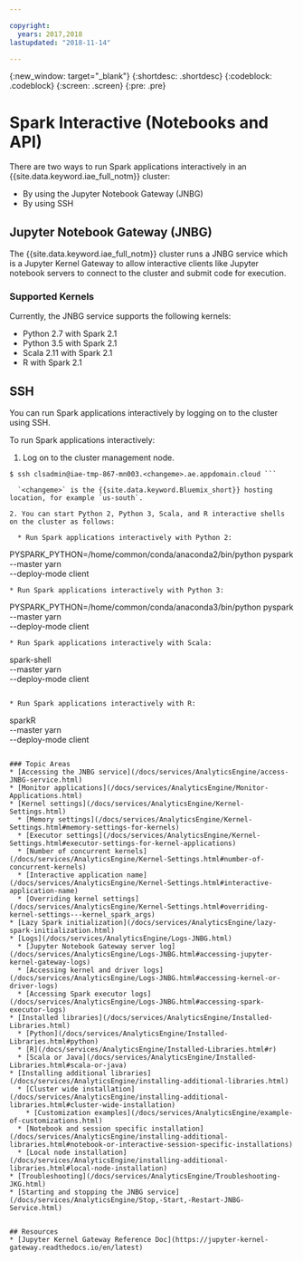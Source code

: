```yaml
---

copyright:
  years: 2017,2018
lastupdated: "2018-11-14"

---
```


<!-- Attribute definitions -->
{:new_window: target="_blank"}
{:shortdesc: .shortdesc}
{:codeblock: .codeblock}
{:screen: .screen}
{:pre: .pre}

# Spark Interactive (Notebooks and API)

There are two ways to run Spark applications interactively in an {{site.data.keyword.iae_full_notm}} cluster:

* By using the Jupyter Notebook Gateway (JNBG)
* By using SSH

## Jupyter Notebook Gateway (JNBG)

The {{site.data.keyword.iae_full_notm}} cluster runs a JNBG service which is a Jupyter Kernel Gateway to allow interactive clients like Jupyter notebook servers to connect to the cluster and submit code for execution.

### Supported Kernels

Currently, the JNBG service supports the following kernels:

* Python 2.7 with Spark 2.1
* Python 3.5 with Spark 2.1
* Scala 2.11 with Spark 2.1
* R with Spark 2.1

## SSH

You can run Spark applications interactively by logging on to the cluster using SSH.

To run Spark applications interactively:

1. Log on to the cluster management node.
```
$ ssh clsadmin@iae-tmp-867-mn003.<changeme>.ae.appdomain.cloud ```

  `<changeme>` is the {{site.data.keyword.Bluemix_short}} hosting location, for example `us-south`.

2. You can start Python 2, Python 3, Scala, and R interactive shells on the cluster as follows:

  * Run Spark applications interactively with Python 2:
```
PYSPARK_PYTHON=/home/common/conda/anaconda2/bin/python pyspark \
     --master yarn \
     --deploy-mode client
 ```
 * Run Spark applications interactively with Python 3:
```
PYSPARK_PYTHON=/home/common/conda/anaconda3/bin/python pyspark \
     --master yarn \
     --deploy-mode client
 ```
 * Run Spark applications interactively with Scala:
 ```
 spark-shell \
    --master yarn \
    --deploy-mode client
  ```

  * Run Spark applications interactively with R:
```
sparkR \
     --master yarn \
     --deploy-mode client
```

### Topic Areas
* [Accessing the JNBG service](/docs/services/AnalyticsEngine/access-JNBG-service.html)
* [Monitor applications](/docs/services/AnalyticsEngine/Monitor-Applications.html)
* [Kernel settings](/docs/services/AnalyticsEngine/Kernel-Settings.html)
  * [Memory settings](/docs/services/AnalyticsEngine/Kernel-Settings.html#memory-settings-for-kernels)
  * [Executor settings](/docs/services/AnalyticsEngine/Kernel-Settings.html#executor-settings-for-kernel-applications)
  * [Number of concurrent kernels](/docs/services/AnalyticsEngine/Kernel-Settings.html#number-of-concurrent-kernels)
  * [Interactive application name](/docs/services/AnalyticsEngine/Kernel-Settings.html#interactive-application-name)
  * [Overriding kernel settings](/docs/services/AnalyticsEngine/Kernel-Settings.html#overriding-kernel-settings---kernel_spark_args)
* [Lazy Spark initialization](/docs/services/AnalyticsEngine/lazy-spark-initialization.html)
* [Logs](/docs/services/AnalyticsEngine/Logs-JNBG.html)
  * [Jupyter Notebook Gateway server log](/docs/services/AnalyticsEngine/Logs-JNBG.html#accessing-jupyter-kernel-gateway-logs)
  * [Accessing kernel and driver logs](/docs/services/AnalyticsEngine/Logs-JNBG.html#accessing-kernel-or-driver-logs)
  * [Accessing Spark executor logs](/docs/services/AnalyticsEngine/Logs-JNBG.html#accessing-spark-executor-logs)
* [Installed libraries](/docs/services/AnalyticsEngine/Installed-Libraries.html)
  * [Python](/docs/services/AnalyticsEngine/Installed-Libraries.html#python)
  * [R](/docs/services/AnalyticsEngine/Installed-Libraries.html#r)
  * [Scala or Java](/docs/services/AnalyticsEngine/Installed-Libraries.html#scala-or-java)
* [Installing additional libraries](/docs/services/AnalyticsEngine/installing-additional-libraries.html)
  * [Cluster wide installation](/docs/services/AnalyticsEngine/installing-additional-libraries.html#cluster-wide-installation)
    * [Customization examples](/docs/services/AnalyticsEngine/example-of-customizations.html)
  * [Notebook and session specific installation](/docs/services/AnalyticsEngine/installing-additional-libraries.html#notebook-or-interactive-session-specific-installations)
  * [Local node installation](/docs/services/AnalyticsEngine/installing-additional-libraries.html#local-node-installation)
* [Troubleshooting](/docs/services/AnalyticsEngine/Troubleshooting-JKG.html)
* [Starting and stopping the JNBG service](/docs/services/AnalyticsEngine/Stop,-Start,-Restart-JNBG-Service.html)


## Resources
* [Jupyter Kernel Gateway Reference Doc](https://jupyter-kernel-gateway.readthedocs.io/en/latest)

